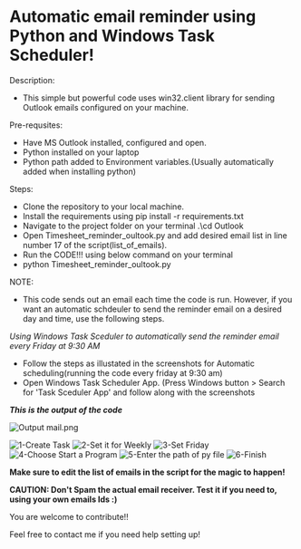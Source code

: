# Automatic email reminder using Python and Windows Task Scheduler!

Description:
- This simple but powerful code uses win32.client library for sending Outlook emails configured on your machine.

Pre-requsites:
- Have MS Outlook installed, configured and open.
- Python installed on your laptop
- Python path added to Environment variables.(Usually automatically added when installing python)

Steps:
- Clone the repository to your local machine.
- Install the requirements using pip install -r requirements.txt
- Navigate to the project folder on your terminal .\cd Outlook
- Open Timesheet_reminder_oultook.py and add desired email list in line number 17 of the script(list_of_emails).
- Run the CODE!!! using below command on your terminal
- python Timesheet_reminder_oultook.py

NOTE:
- This code sends out an email each time the code is run. However, if you want an automatic schdeuler to send the reminder email on a desired day and time, use the following steps.

*Using Windows Task Sceduler to automatically send the reminder email every Friday at 9:30 AM*
 - Follow the steps as illustated in the screenshots for Automatic scheduling(running the code every friday at 9:30 am)
 - Open Windows Task Scheduler App. (Press Windows button > Search for 'Task Sceduler App' and follow along with the screenshots

_**This is the output of the code**_

![Output mail.png](..%2F..%2FOneDrive%20-%20PQA%2FDesktop%2FOutput%20mail.png)

![1-Create Task](https://user-images.githubusercontent.com/122895165/217017218-e1b02cfe-8f2e-4eb7-b0a9-8f3a30041c6c.png)
![2-Set it for Weekly](https://user-images.githubusercontent.com/122895165/217017199-3104c865-0a98-49ae-a8a1-57139b04ebc1.png)
![3-Set Friday](https://user-images.githubusercontent.com/122895165/217017205-08522fe4-25ab-4bde-882e-c10f2ca1d765.png)
![4-Choose Start a Program](https://user-images.githubusercontent.com/122895165/217017210-6007cd0f-d5e3-4679-8478-7d0051271ec9.png)
![5-Enter the path of py file](https://user-images.githubusercontent.com/122895165/217017212-30993a92-ba9e-4119-9dce-e31acfd20b73.png)
![6-Finish](https://user-images.githubusercontent.com/122895165/217017215-51d6e067-7d9f-46ca-a9c8-8f436b2227b8.png)

**Make sure to edit the list of emails in the script for the magic to happen!**

**CAUTION:
Don't Spam the actual email receiver. Test it if you need to, using your own emails Ids :)**

You are welcome to contribute!!

Feel free to contact me if you need help setting up!

